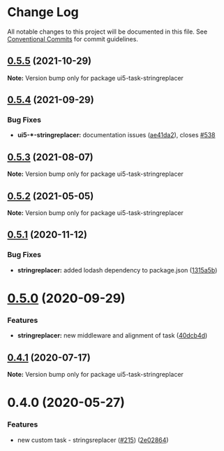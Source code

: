 # Change Log

All notable changes to this project will be documented in this file.
See [Conventional Commits](https://conventionalcommits.org) for commit guidelines.

## [0.5.5](https://github.com/ui5-community/ui5-ecosystem-showcase/compare/ui5-task-stringreplacer@0.5.4...ui5-task-stringreplacer@0.5.5) (2021-10-29)

**Note:** Version bump only for package ui5-task-stringreplacer





## [0.5.4](https://github.com/ui5-community/ui5-ecosystem-showcase/compare/ui5-task-stringreplacer@0.5.3...ui5-task-stringreplacer@0.5.4) (2021-09-29)


### Bug Fixes

* **ui5-*-stringreplacer:** documentation issues ([ae41da2](https://github.com/ui5-community/ui5-ecosystem-showcase/commit/ae41da2247f15726634ca0f0bd7c784deb63a99d)), closes [#538](https://github.com/ui5-community/ui5-ecosystem-showcase/issues/538)





## [0.5.3](https://github.com/ui5-community/ui5-ecosystem-showcase/compare/ui5-task-stringreplacer@0.5.2...ui5-task-stringreplacer@0.5.3) (2021-08-07)

**Note:** Version bump only for package ui5-task-stringreplacer





## [0.5.2](https://github.com/ui5-community/ui5-ecosystem-showcase/compare/ui5-task-stringreplacer@0.5.1...ui5-task-stringreplacer@0.5.2) (2021-05-05)

**Note:** Version bump only for package ui5-task-stringreplacer





## [0.5.1](https://github.com/petermuessig/ui5-ecosystem-showcase/compare/ui5-task-stringreplacer@0.5.0...ui5-task-stringreplacer@0.5.1) (2020-11-12)


### Bug Fixes

* **stringreplacer:** added lodash dependency to package.json ([1315a5b](https://github.com/petermuessig/ui5-ecosystem-showcase/commit/1315a5bf4809b7b36f9c38e5f1bc2b1371a7d8c8))





# [0.5.0](https://github.com/petermuessig/ui5-ecosystem-showcase/compare/ui5-task-stringreplacer@0.4.1...ui5-task-stringreplacer@0.5.0) (2020-09-29)


### Features

* **stringreplacer:** new middleware and alignment of task ([40dcb4d](https://github.com/petermuessig/ui5-ecosystem-showcase/commit/40dcb4d4442b0262699a779a13b565d8bba07a87))





## [0.4.1](https://github.com/petermuessig/ui5-ecosystem-showcase/compare/ui5-task-stringreplacer@0.4.0...ui5-task-stringreplacer@0.4.1) (2020-07-17)

**Note:** Version bump only for package ui5-task-stringreplacer





# 0.4.0 (2020-05-27)


### Features

* new custom task - stringsreplacer ([#215](https://github.com/petermuessig/ui5-ecosystem-showcase/issues/215)) ([2e02864](https://github.com/petermuessig/ui5-ecosystem-showcase/commit/2e02864ce89da0f200c3a7da440706370771a8a7))
